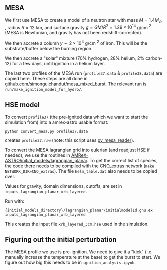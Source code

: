 ## MESA

We first use MESA to create a model of a neutron star with mass $M=1.4M_\odot$ , radius $R=12$ km, and surface gravity $g=GM/R^2=1.29\times10^{14}$ g/cm $^2$ (MESA is Newtonian, and gravity has not been redshift-corrected). 

We then accrete a column $y\sim 2\times 10^4$ g/cm $^{2}$ of iron. This will be the substrate/buffer below the burning region.

We then accrete a "solar" mixture (70% hydrogen, 28% helium, 2% carbon-12) for a few days, until ignition in a helium layer. 

The last two profiles of the MESA run (`profile37.data` & `profile38.data`) are copied here. These steps are all done in [github.com/simonguichandut/mesa\_mixed\_burst](https://github.com/simonguichandut/mesa_mixed_burst). The relevant run is `run/make_ignition_model_for_hydro/`. 

## HSE model

To convert `profile37` (the pre-ignited data which we want to start the simulation from) into a amrex-astro usable format:

```
python convert_mesa.py profile37.data
```

creates `profile37.raw` (note: this script uses [py\_mesa\_reader](https://github.com/wmwolf/py_mesa_reader)). 

To convert the MESA lagrangian grid into eulerian (and readjust HSE if needed), we use the routines in [AMReX-ASTRO/initial\_models/lagrangian\_planar](https://github.com/AMReX-Astro/initial_models).  To get the correct list of species, the code there needs to be compiled with the CNO_extras network (`make NETWORK_DIR=CNO_extras`). The file `helm_table.dat` also needs to be copied over.

Values for gravity, domain dimensions, cutoffs, are set in `inputs_lagrangian_planar_xrb_layered`.

Run with:

```
{initial_models_directory}/lagrangian_planar/initialmodel1d.gnu.ex inputs_lagrangian_planar_xrb_layered
```

This creates the input file `xrb_layered_3cm.hse` used in the simulation.

## Figuring out the initial perturbation
The MESA profile we use is pre-ignition. We need to give it a "kick" (i.e. manually increase the temperature at the base) to get the burst to start.  We figure out how big this needs to be in `ignition_analysis.ipynb`.
